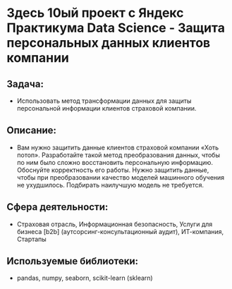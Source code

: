# Здесь 10ый проект с Яндекс Практикума Data Science - Защита персональных данных клиентов компании
## Задача:
- Использовать метод трансформации данных для защиты персональной информации клиентов страховой компании.
## Описание:
- Вам нужно защитить данные клиентов страховой компании «Хоть потоп». Разработайте такой метод преобразования данных, чтобы по ним было сложно восстановить персональную информацию. Обоснуйте корректность его работы. Нужно защитить данные, чтобы при преобразовании качество моделей машинного обучения не ухудшилось. Подбирать наилучшую модель не требуется.
## Сфера деятельности:
- Страховая отрасль, Информационная безопасность, Услуги для бизнеса [b2b] (аутсорсинг-консультационный аудит), ИТ-компания, Стартапы
## Используемые библиотеки:
- pandas, numpy, seaborn, scikit-learn (sklearn)
